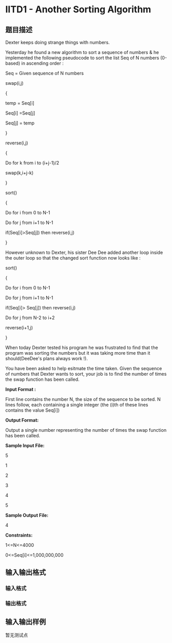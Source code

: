 # IITD1 - Another Sorting Algorithm

## 题目描述

Dexter keeps doing strange things with numbers.

Yesterday he found a new algorithm to sort a sequence of numbers & he implemented the following pseudocode to sort the list Seq of N numbers (0-based) in ascending order :

Seq = Given sequence of N numbers

swap(i,j)

{

temp = Seq\[i\]

Seq\[i\] =Seq\[j\]

Seq\[j\] = temp

}

reverse(i,j)

{

Do for k from i to (i+j-1)/2

swap(k,i+j-k)

}

sort()

{

Do for i from 0 to N-1

Do for j from i+1 to N-1

if(Seq\[i\]>Seq\[j\]) then reverse(i,j)

}

However unknown to Dexter, his sister Dee Dee added another loop inside the outer loop so that the changed sort function now looks like :

sort()

{

Do for i from 0 to N-1

Do for j from i+1 to N-1

if(Seq\[i\]> Seq\[j\]) then reverse(i,j)

Do for j from N-2 to i+2

reverse(i+1,j)

}

When today Dexter tested his program he was frustrated to find that the program was sorting the numbers but it was taking more time than it should(DeeDee's plans always work !).

You have been asked to help esitmate the time taken. Given the sequence of numbers that Dexter wants to sort, your job is to find the number of times the swap function has been called.

**Input Format :**

First line contains the number N, the size of the sequence to be sorted. N lines follow, each containing a single integer (the (i)th of these lines contains the value Seq\[i\])

**Output Format:**

Output a single number representing the number of times the swap function has been called.

**Sample Input File:**

5

1

2

3

4

5

**Sample Output File:**

4

**Constraints:**

1<=N<=4000

0<=Seq\[i\]<=1,000,000,000

## 输入输出格式

### 输入格式

### 输出格式

## 输入输出样例

暂无测试点

